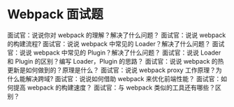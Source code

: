 # Webpack 面试题

面试官：说说你对 webpack 的理解？解决了什么问题？
面试官：说说 webpack 的构建流程?
面试官：说说 webpack 中常见的 Loader？解决了什么问题？
面试官：说说 webpack 中常见的 Plugin？解决了什么问题？
面试官：说说 Loader 和 Plugin 的区别？编写 Loader，Plugin 的思路？
面试官：说说 webpack 的热更新是如何做到的？原理是什么？
面试官：说说 webpack proxy 工作原理？为什么能解决跨域?
面试官：说说如何借助 webpack 来优化前端性能？
面试官：如何提高 webpack 的构建速度？
面试官：与 webpack 类似的工具还有哪些？区别？
